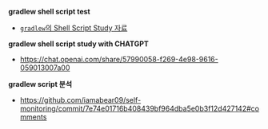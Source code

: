 
**gradlew shell script test**
- [`gradlew`의 Shell Script Study 자료](https://github.com/iamabear09/shell-script-study/commit/048ae895ad64fc122ae2bd849e1d51ec9ee6aec9)

**gradlew shell script study with CHATGPT**
- https://chat.openai.com/share/57990058-f269-4e98-9616-059013007a00

**gradlew script 분석**
- https://github.com/iamabear09/self-monitoring/commit/7e74e01716b408439bf964dba5e0b3f12d427142#comments